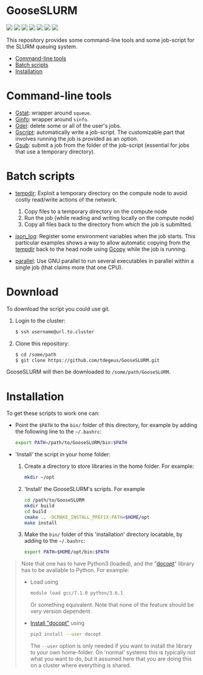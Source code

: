 # GooseSLURM

[![](https://img.shields.io/badge/license-MIT-brightgreen.svg)](LICENSE) 
[![](https://img.shields.io/badge/warranty-no-red.svg)](LICENSE) 
[![](https://img.shields.io/badge/download-.zip-lightgray.svg)](https://github.com/tdegeus/GooseSLURM/zipball/master) 
[![](https://img.shields.io/badge/download-.tar.gz-lightgray.svg)](https://github.com/tdegeus/GooseSLURM/tarball/master) 
[![](https://img.shields.io/badge/contact-tom@geus.me-blue.svg)](mailto:tom@geus.me) 
[![](https://img.shields.io/badge/contact-www.geus.me-blue.svg)](http://www.geus.me) 
[![](https://img.shields.io/badge/GitHub-tdegeus/GooseSLURM-blue.svg)](https://github.com/tdegeus/GooseSLURM)

This repository provides some command-line tools and some job-script for the SLURM queuing system.

<!-- MarkdownTOC -->

- [Command-line tools](#command-line-tools)
- [Batch scripts](#batch-scripts)
- [Installation](#installation)

<!-- /MarkdownTOC -->

# Command-line tools

* [Gstat](bin/Gstat): wrapper around `squeue`.
* [Ginfo](bin/Ginfo): wrapper around `sinfo`.
* [Gdel](bin/Gdel): delete some or all of the user's jobs.
* [Gscript](bin/Gscript): automatically write a job-script. The customizable part that involves running the job is provided as an option.
* [Gsub](bin/Gsub): submit a job from the folder of the job-script (essential for jobs that use a temporary directory).

# Batch scripts

* [tempdir](examples/tempdir): Exploit a temporary directory on the compute node to avoid costly read/write actions of the network.

    1.   Copy files to a temporary directory on the compute node
    2.   Run the job (while reading and writing locally on the compute node)
    3.   Copy all files back to the directory from which the job is submitted.

* [json_log](examples/json_log): Register some environment variables when the job starts. This particular examples shows a way to allow automatic copying from the [tempdir](examples/tempdir) back to the head node using [Gcopy](bin/Gcopy) while the job is running.

* [parallel](examples/parallel): Use GNU parallel to run several executables in parallel within a single job (that claims more that one CPU).

# Download

To download the script you could use git. 

1.  Login to the cluster:

    ```bash
    $ ssh username@url.to.cluster
    ```
    
2.  Clone this repository:

    ```bash
    $ cd /some/path
    $ git clone https://github.com/tdegeus/GooseSLURM.git
    ```
    
   GooseSLURM will then be downloaded to `/some/path/GooseSLURM`.

# Installation

To get these scripts to work one can:

-   Point the `$PATH` to the `bin/` folder of this directory, for example by adding the following line to the `~/.bashrc`:
  
    ```bash
    export PATH=/path/to/GooseSLURM/bin:$PATH
    ```
-   'Install' the script in your home folder:
  
    1.  Create a directory to store libraries in the home folder. For example:
  
        ```bash
        mkdir ~/opt
        ```

    2.  'Install' the GooseSLURM's scripts. For example
  
        ```bash
        cd /path/to/GooseSLURM
        mkdir build
        cd build
        cmake .. -DCMAKE_INSTALL_PREFIX:PATH=$HOME/opt
        make install
        ```
     
    3.  Make the `bin/` folder of this 'installation' directory locatable, by adding to the `~/.bashrc`:
 
        ```bash
        export PATH=$HOME/opt/bin:$PATH
        ```

> Note that one has to have Python3 (loaded), and the "[docopt](http://docopt.org)" library has to be available to Python. For example:
> 
> *   Load using
>  
>      ```bash
>      module load gcc/7.1.0 python/3.6.1
>      ```
>
>      Or something equivalent. Note that none of the feature should be very version dependent.
>      
> *    [Install "docopt"](https://pypi.python.org/pypi/docopt/) using
> 
>      ```bash
>      pip3 install --user docopt
>      ```
>
>      The `--user` option is only needed if you want to install the library to your own home-folder. On 'normal' systems this is typically not what you want to do, but it assumed here that you are doing this on a cluster where everything is shared.
